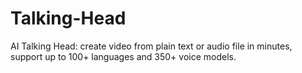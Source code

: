 # Talking-Head
AI Talking Head: create video from plain text or audio file in minutes, support up to 100+ languages and 350+ voice models.
